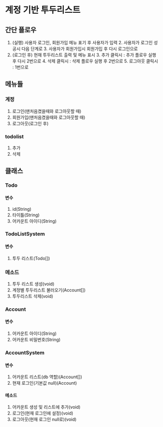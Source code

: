 # 계정 기반 투두리스트

## 간단 플로우
1. (실행) 사용자 로그인, 회원가입 메뉴 표기 후 사용자가 입력
   2. 사용자가 로그인 성공시 다음 단계로
   3. 사용자가 회원가입시 회원가입 후 다시 로그인으로
2. (로그인 후) 현재 투두리스트 출력 및 메뉴 표시
   3. 추가 클릭시 : 추가 플로우 실행 후 다시 2번으로
   4. 삭제 클릭시 : 삭제 플로우 실행 후 2번으로
   5. 로그아웃 클릭시 : 1번으로

## 메뉴들

### 계정
1. 로그인(맨처음켰을때와 로그아웃할 때)
2. 회원가입(맨처음켰을때와 로그아웃할 때)
3. 로그아웃(로그인 후)

### todolist
1. 추가
2. 삭제

## 클래스

### Todo
#### 변수
1. id(String)
2. 타이틀(String)
3. 어카운트 아이디(String)


### TodoListSystem
#### 변수
1. 투두 리스트(Todo[])

### 메소드
1. 투두 리스트 생성(void)
2. 계정별 투두리스트 불러오기(Account[])
3. 투두리스트 삭제(void)


### Account
#### 변수
1. 어카운트 아이디(String)
2. 어카운트 비밀번호(String)


### AccountSystem
#### 변수
1. 어카운트 리스트(db 역할)(Account[])
2. 현재 로그인(기본값 null)(Account)

#### 메소드
1. 어카운트 생성 및 리스트에 추가(void)
2. 로그인(현재 로그인에 설정)(void)
3. 로그아웃(현재 로그인 null로)(void)
